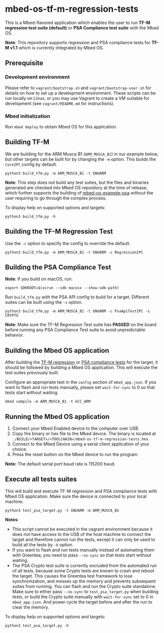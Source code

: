 # mbed-os-tf-m-regression-tests

This is a Mbed-flavored application which enables the user to run
**TF-M regression test suite (default)** or **PSA Compliance test suite**
with the Mbed OS.

**Note**: This repository supports regression and PSA compliance tests for
**TF-M v1.1** which is currently integrated by Mbed OS.

## Prerequisite

### Development environment

Please refer to `vagrant/bootstrap.sh` and `vagrant/bootstrap-user.sh` for
details on how to set up a development environment. These scripts can be run
locally on Linux, or you may use Vagrant to create a VM suitable for
development (see `vagrant/README.md` for instructions).

### Mbed initialization

Run `mbed deploy` to obtain Mbed OS for this application.

## Building TF-M

We are building for the ARM Musca B1 (`ARM_MUSCA_B1`) in our example
below, but other targets can be built for by changing the `-m` option.
This builds the `CoreIPC` config by default.

```
python3 build_tfm.py -m ARM_MUSCA_B1 -t GNUARM
```

**Note**: This step does not build any test suites, but the files and binaries
generated are checked into Mbed OS repository at the time of release, which
further supports the building of [mbed-os-example-psa](https://github.com/ARMmbed/mbed-os-example-psa)
without the user requiring to go through the complex process.

To display help on supported options and targets:

```
python3 build_tfm.py -h
```

## Building the TF-M Regression Test

Use the `-c` option to specify the config to override the default.

```
python3 build_tfm.py -m ARM_MUSCA_B1 -t GNUARM -c RegressionIPC
```

## Building the PSA Compliance Test

**Note**: If you build on macOS, run:
```
export SDKROOT=$(xcrun --sdk macosx --show-sdk-path)
```

Run `build_tfm.py` with the PSA API config to build for a target.
Different suites can be built using the `-s` option.

```
python3 build_tfm.py -m ARM_MUSCA_B1 -t GNUARM -c PsaApiTestIPC -s CRYPTO
```

**Note**: Make sure the TF-M Regression Test suite has **PASSED** on the board before
running any PSA Compliance Test suite to avoid unpredictable behavior.

## Building the Mbed OS application

After building the [TF-M regression](#Building-the-TF-M-Regression-Test) or
[PSA compliance tests](#Building-the-PSA-Compliance-Test) for the target, it should be
followed by building a Mbed OS application. This will execute the test suites previously built.

Configure an appropriate test in the `config` section of `mbed_app.json`. If you want to
flash and run tests manually, please set `wait-for-sync` to 0 so that tests start without
waiting.

```
mbed compile -m ARM_MUSCA_B1 -t GCC_ARM
```

## Running the Mbed OS application

1. Connect your Mbed Enabled device to the computer over USB.
1. Copy the binary or hex file to the Mbed device. The binary is located at `./BUILD/<TARGET>/<TOOLCHAIN>/mbed-os-tf-m-regression-tests.hex`.
1. Connect to the Mbed Device using a serial client application of your choice.
1. Press the reset button on the Mbed device to run the program.

**Note:** The default serial port baud rate is 115200 baud.

## Execute all tests suites

This will build and execute TF-M regression and PSA compliance tests with
Mbed OS application. Make sure the device is connected to your local machine.

```
python3 test_psa_target.py -t GNUARM -m ARM_MUSCA_B1
```

**Notes**:
* This script cannot be executed in the vagrant
environment because it does not have access to the USB of the host machine to
connect the target and therefore cannot run the tests, except it can only be
used to build all the tests by `-b` option.
* If you want to flash and run tests manually instead of automating them with Greentea,
you need to pass `--no-sync` so that tests start without waiting.
* The PSA Crypto test suite is currently excluded from the automated run of all
tests, because some Crypto tests are known to crash and reboot the target. This
causes the Greentea test framework to lose synchronization, and messes up the memory
and prevents subsequent suites from running.
You can flash and run the Crypto suite standalone. Make sure to either pass `--no-sync`
to `test_psa_target.py` when building tests, or build the Crypto suite manually with
`wait-for-sync` set to 0 in `mbed_app.json`. And power cycle the target before and after
the run to clear the memory.

To display help on supported options and targets:

```
python3 test_psa_target.py -h
```
